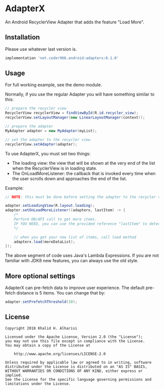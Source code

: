 # AdapterX

An Android RecyclerView Adapter that adds the feature "Load More".

Installation
---
Please use whatever last version is.
```gradle
implementation 'net.coder966.android:adapterx:0.1.0'
```

Usage
---
For full working example, see the demo module.

Normally, if you use the regular Adapter<VH> you will have something similar to this:
```java
// prepare the recycler view
RecyclerView recyclerView = findViewById(R.id.recycler_view);
recyclerView.setLayoutManager(new LinearLayoutManager(context));

// prepare the adapter
MyAdapter adapter = new MyAdapter(myList);

// set the adapter to the recycler view
recyclerView.setAdapter(adapter);
```

To use AdapterX, you must set two things:

* The loading view: the view that will be shown at the very end of the list when the RecyclerView is in loading state.
* The OnLoadMoreListener: the callback that is invoked every time when the user scrolls down and approaches the end of the list.

Example:

```java
// NOTE: this must be done before setting the adapter to the recycler view.

adapter.setLoadingView(R.layout.loading);
adapter.setOnLoadMoreListener((adapterx, lastItem) -> {
	/*
	Perform DB/API call to get more items.
	IF YOU NEED, you can use the provided reference "lastItem" to determine which items to load.
	*/

	// when you get your new list of items, call load method
	adapterx.load(moreDataList);
});
```
The above segment of code uses Java's Lambda Expressions. If you are not familiar with JDK8 new features, you can always use the old style.

More optional settings
---
AdapterX can pre-fetch data to improve user experience. The default pre-fetch distance is 5 items. You can change that by:

```java
adapter.setPrefetchThreshold(10);
```

License
---
```
Copyright 2018 Khalid H. Alharisi

Licensed under the Apache License, Version 2.0 (the "License");
you may not use this file except in compliance with the License.
You may obtain a copy of the License at

    http://www.apache.org/licenses/LICENSE-2.0

Unless required by applicable law or agreed to in writing, software
distributed under the License is distributed on an "AS IS" BASIS,
WITHOUT WARRANTIES OR CONDITIONS OF ANY KIND, either express or implied.
See the License for the specific language governing permissions and
limitations under the License.
```
